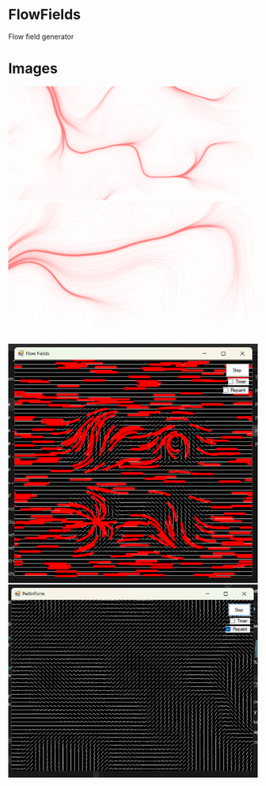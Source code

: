 # FlowFields
 Flow field generator
# Images
<img src="Images/img2.png" alt="img2" />
<img src="Images/img4.png" alt="img4" />
<img src="Images/img6.png" alt="img6" />
<img src="Images/img7.png" alt="img7" />